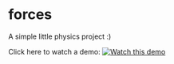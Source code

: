 # forces

A simple little physics project :)

Click here to watch a demo:
[![Watch this demo](https://i.imgur.com/dprAOrM.png)](https://www.youtube.com/watch?v=xBlBMgJvWVg)
